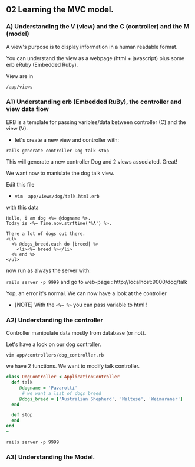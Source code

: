 ## 02 Learning the MVC model.

### A) Understanding the V (view) and the C (controller) and the M (model)

A view's purpose is to display information in a human readable format. 

You can understand the view as a webpage (html + javascript) plus  some erb eRuby (Embedded Ruby).

View are in

```bash
/app/views
```
### A1) Understanding erb (Embedded RuBy), the controller and view data flow

ERB is a template for passing varibles/data between controller (C) and the view (V).

- let's create a new view and controller with:

`rails generate controller Dog talk stop`

This will generate a new controller Dog and 2 views associated. Great!


We want now to maniulate the dog talk view.

Edit this file
* `vim  app/views/dog/talk.html.erb`

with this data
```
Hello, i am dog <%= @dogname %>.
Today is <%= Time.now.strftime('%A') %>.

There a lot of dogs out there.
<ul>
  <% @dogs_breed.each do |breed| %>
    <li><%= breed %></li>
  <% end %>
</ul>

```

now run as always the server with:

`rails server -p 9999`
and go to web-page : http://localhost:9000/dog/talk

Yop, an error it's normal. We can now have a look at the controller

* [NOTE] With the `<%= %>` you can pass variable to html !

### A2) Understanding the controller 

Controller manipulate data mostly from database (or not).

Let's have a look on our dog controller.

`vim app/controllers/dog_controller.rb`

we have 2 functions. We want to modify talk controller.

```ruby
class DogController < ApplicationController
  def talk
     @dogname = 'Pavarotti'
      # we want a list of dogs breed
     @dogs_breed = ['Australian Shepherd', 'Maltese', 'Weimaraner']
  end

  def stop
  end
end
~     
```

`rails server -p 9999`





### A3) Understanding the Model.
